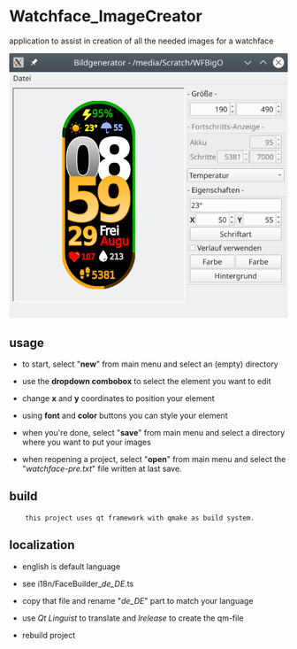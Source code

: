 # Watchface_ImageCreator
application to assist in creation of all the needed images for a watchface

![Preview](sample/WFCreator01.png)

## usage
- to start, select "**new**" from main menu and select an (empty) directory
- use the **dropdown combobox** to select the element you want to edit
- change **x** and **y** coordinates to position your element
- using **font** and **color** buttons you can style your element
- when you're done, select "**save**" from main menu and select a directory where you want to put your images

- when reopening a project, select "**open**" from main menu and select the "*watchface-pre.txt*" file written at last save.

## build
        this project uses qt framework with qmake as build system.

## localization
- english is default language

- see i18n/FaceBuilder_*de_DE*.ts
- copy that file and rename "*de_DE*" part to match your language
- use *Qt Linguist* to translate and *lrelease* to create the qm-file
- rebuild project
